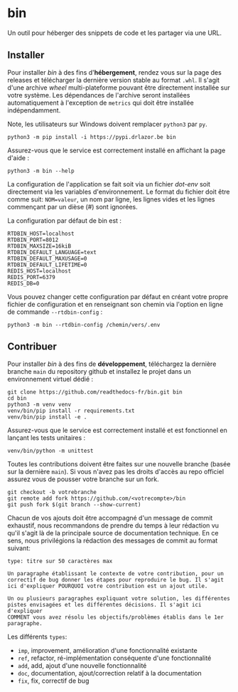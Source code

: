 # bin

Un outil pour héberger des snippets de code et les partager via une URL.

## Installer

Pour installer *bin* à des fins d'**hébergement**, rendez vous sur la page des
releases et télécharger la dernière version stable au format `.whl`. Il s'agit
d'une archive *wheel* multi-plateforme pouvant être directement installée sur
votre système. Les dépendances de l'archive seront installées automatiquement à
l'exception de `metrics` qui doit être installée indépendamment.

Note, les utilisateurs sur Windows doivent remplacer `python3` par `py`.

    python3 -m pip install -i https://pypi.drlazor.be bin


Assurez-vous que le service est correctement installé en affichant la page
d'aide :

    python3 -m bin --help

La configuration de l'application se fait soit via un fichier *dot-env* soit
directement via les variables d'environnement. Le format du fichier doit être
comme suit: `NOM=valeur`, un nom par ligne, les lignes vides et les lignes
commençant par un dièse (#) sont ignorées.

La configuration par défaut de bin est :

    RTDBIN_HOST=localhost
    RTDBIN_PORT=8012
    RTDBIN_MAXSIZE=16kiB
    RTDBIN_DEFAULT_LANGUAGE=text
    RTDBIN_DEFAULT_MAXUSAGE=0
    RTDBIN_DEFAULT_LIFETIME=0
    REDIS_HOST=localhost
    REDIS_PORT=6379
    REDIS_DB=0

Vous pouvez changer cette configuration par défaut en créant votre propre
fichier de configuration et en renseignant son chemin via l'option en ligne de
commande `--rtdbin-config` :

    python3 -m bin --rtdbin-config /chemin/vers/.env

## Contribuer

Pour installer *bin* à des fins de **développement**, téléchargez la dernière
branche `main` du repository github et installez le projet dans un
environnement virtuel dédié :

    git clone https://github.com/readthedocs-fr/bin.git bin
    cd bin
    python3 -m venv venv
    venv/bin/pip install -r requirements.txt
    venv/bin/pip install -e .

Assurez-vous que le service est correctement installé et est fonctionnel en
lançant les tests unitaires :

    venv/bin/python -m unittest

Toutes les contributions doivent être faites sur une nouvelle branche (basée
sur la dernière `main`). Si vous n'avez pas les droits d'accès au repo officiel
assurez vous de pousser votre branche sur un fork.

    git checkout -b votrebranche
    git remote add fork https://github.com/<votrecompte>/bin
    git push fork $(git branch --show-current)

Chacun de vos ajouts doit être accompagné d'un message de commit exhaustif,
nous recommandons de prendre du temps à leur rédaction vu qu'il s'agit là de la
principale source de documentation technique. En ce sens, nous privilégions la
rédaction des messages de commit au format suivant:

    type: titre sur 50 caractères max

    Un paragraphe établissant le contexte de votre contribution, pour un
    correctif de bug donner les étapes pour reproduire le bug. Il s'agit
    ici d'expliquer POURQUOI votre contribution est un ajout utile.

    Un ou plusieurs paragraphes expliquant votre solution, les différentes
    pistes envisagées et les différentes décisions. Il s'agit ici d'expliquer
    COMMENT vous avez résolu les objectifs/problèmes établis dans le 1er
    paragraphe.

Les différents `types`:

* `imp`, improvement, amélioration d'une fonctionnalité existante
* `ref`, refactor, ré-implémentation conséquente d'une fonctionnalité
* `add`, add, ajout d'une nouvelle fonctionnalité
* `doc`, documentation, ajout/correction relatif à la documentation
* `fix`, fix, correctif de bug
